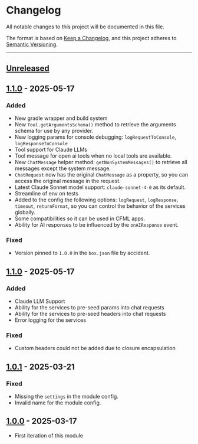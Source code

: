 # Changelog

All notable changes to this project will be documented in this file.

The format is based on [Keep a Changelog](https://keepachangelog.com/en/1.0.0/),
and this project adheres to [Semantic Versioning](https://semver.org/spec/v2.0.0.html).

* * *

## [Unreleased]

## [1.1.0] - 2025-05-17

### Added

- New gradle wrapper and build system
- New `Tool.getArgumentsSchema()` method to retrieve the arguments schema for use by any provider.
- New logging params for console debugging: `logRequestToConsole`, `logResponseToConsole`
- Tool support for Claude LLMs
- Tool message for open ai tools when no local tools are available.
- New `ChatMessage` helper method: `getNonSystemMessages()` to retrieve all messages except the system message.
- `ChatRequest` now has the original `ChatMessage` as a property, so you can access the original message in the request.
- Latest Claude Sonnet model support: `claude-sonnet-4-0` as its default.
- Streamline of env on tests
- Added to the config the following options: `logRequest`, `logResponse`, `timeout`, `returnFormat`, so you can control the behavior of the services globally.
- Some compatibilities so it can be used in CFML apps.
- Ability for AI responses to be influenced by the `onAIResponse` event.

### Fixed

- Version pinned to `1.0.0` in the `box.json` file by accident.

## [1.1.0] - 2025-05-17

### Added

- Claude LLM Support
- Ability for the services to pre-seed params into chat requests
- Ability for the services to pre-seed headers into chat requests
- Error logging for the services

### Fixed

- Custom headers could not be added due to closure encapsulation

## [1.0.1] - 2025-03-21

### Fixed

- Missing the `settings` in the module config.
- Invalid name for the module config.

## [1.0.0] - 2025-03-17

- First iteration of this module

[Unreleased]: https://github.com/ortus-boxlang/bx-ai/compare/v1.1.0...HEAD

[1.1.0]: https://github.com/ortus-boxlang/bx-ai/compare/v1.0.1...v1.1.0

[1.0.1]: https://github.com/ortus-boxlang/bx-ai/compare/v1.0.0...v1.0.1

[1.0.0]: https://github.com/ortus-boxlang/bx-ai/compare/75d7de99df83fbf553920bec4c601f825506820a...v1.0.0
